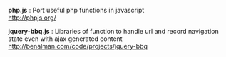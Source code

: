 **php.js** : Port useful php functions in javascript   
http://phpjs.org/   

**jquery-bbq.js** : Libraries of function to handle url and record navigation state even with ajax generated content   
http://benalman.com/code/projects/jquery-bbq   